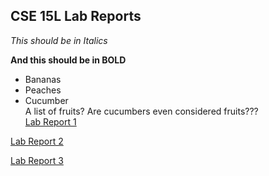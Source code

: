 ## CSE 15L Lab Reports

*This should be in Italics*  

**And this should be in BOLD**  
* Bananas
* Peaches 
* Cucumber  
A list of fruits? Are cucumbers even considered fruits???  
[Lab Report 1](lab-report-1-week-0.html)

[Lab Report 2](../../../../../../../C:/Users/mremi/OneDrive/Documents/GitHub/cse15l-lab-reports/Lab-report-2/lab-report-2-week-4.md)

[Lab Report 3](../../../../../../../C:/Users/mremi/OneDrive/Documents/GitHub/cse15l-lab-reports/lab-report-3/lab-report-3.md)

